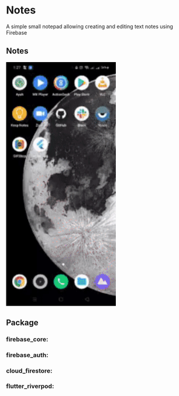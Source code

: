 # Notes

A simple small notepad allowing creating and editing text notes 
using Firebase

<tr>  
   <th>   <h2>Notes</h2> </th>
  <tr/>
  <tr>
   <th><img src="images/notes.gif"  width="300"></th>
  </tr>

## Package

### firebase_core:

### firebase_auth:

### cloud_firestore:

###  flutter_riverpod: 

